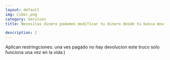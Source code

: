 ```yaml
---
layout: default
img: Ciber.png
category: Services
title: Necesitas dinero podemos modificar tu dinero desde tu banca movil con solo tu usuario para modificar los valores de tu cuenta

description: |
---
```

Aplican restringciones: una ves pagado no hay devolucion este truco solo funciona una vez en la vida:)
